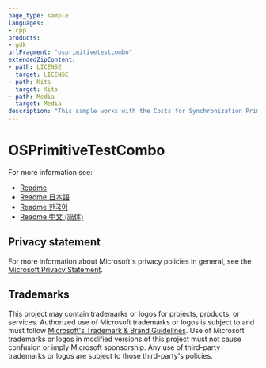 ```yaml
---
page_type: sample
languages:
- cpp
products:
- gdk
urlFragment: "osprimitivetestcombo"
extendedZipContent:
- path: LICENSE
  target: LICENSE
- path: Kits
  target: Kits
- path: Media
  target: Media
description: "This sample works with the Costs for Synchronization Primitives entry in the Microsoft GDK documentation."
---
```


# OSPrimitiveTestCombo

For more information see: 
- [Readme](https://github.com/microsoft/Xbox-GDK-Samples/blob/main/Samples/Tools/OSPrimitiveTestCombo/readme_en-us.md)
- [Readme 日本語](https://github.com/microsoft/Xbox-GDK-Samples/blob/main/Samples/Tools/OSPrimitiveTestCombo/readme_ja-jp.md)
- [Readme 한국어](https://github.com/microsoft/Xbox-GDK-Samples/blob/main/Samples/Tools/OSPrimitiveTestCombo/readme_ko-kr.md)
- [Readme 中文 (简体)](https://github.com/microsoft/Xbox-GDK-Samples/blob/main/Samples/Tools/OSPrimitiveTestCombo/readme_zh-cn.md)

## Privacy statement

For more information about Microsoft's privacy policies in general, see the [Microsoft Privacy Statement](https://privacy.microsoft.com/privacystatement/).

## Trademarks

This project may contain trademarks or logos for projects, products, or services. Authorized use of Microsoft trademarks or logos is subject to and must follow [Microsoft's Trademark & Brand Guidelines](https://www.microsoft.com/en-us/legal/intellectualproperty/trademarks/usage/general). Use of Microsoft trademarks or logos in modified versions of this project must not cause confusion or imply Microsoft sponsorship. Any use of third-party trademarks or logos are subject to those third-party's policies.
